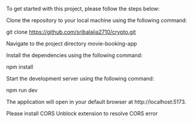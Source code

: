To get started with this project, please follow the steps below:

Clone the repository to your local machine using the following command:

git clone https://github.com/sribalajia2710/crypto.git

Navigate to the project directory movie-booking-app

Install the dependencies using the following command:

npm install

Start the development server using the following command:

npm run dev

The application will open in your default browser at http://localhost:5173.

Please install CORS Unblock extension to resolve CORS error